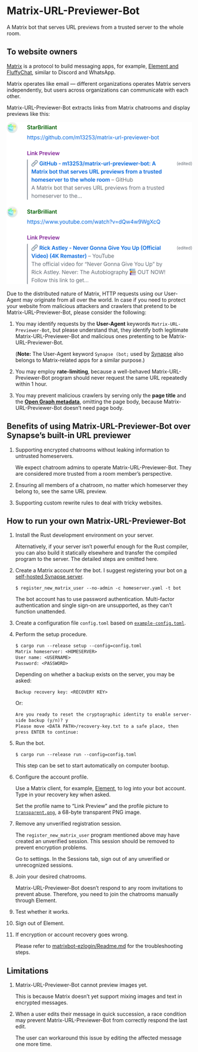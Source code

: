 # Matrix-URL-Previewer-Bot

A Matrix bot that serves URL previews from a trusted server to the whole room.

## To website owners

[Matrix](https://matrix.org) is a protocol to build messaging apps, for example, [Element and FluffyChat](https://matrix.org/ecosystem/clients/), similar to Discord and WhatsApp.

Matrix operates like email — different organizations operates Matrix servers independently, but users across organizations can communicate with each other.

Matrix-URL-Previewer-Bot extracts links from Matrix chatrooms and display previews like this:

<p align="center"><img src="img/screenshot.png" width="512" height="441" alt="Screenshot" /></p>

Due to the distributed nature of Matrix, HTTP requests using our User-Agent may originate from all over the world. In case if you need to protect your website from malicious attackers and crawlers that pretend to be Matrix-URL-Previewer-Bot, please consider the following:

1. You may identify requests by the **User-Agent** keywords `Matrix-URL-Previewer-Bot`, but please understand that, they identify both legitimate Matrix-URL-Previewer-Bot and malicious ones pretenting to be Matrix-URL-Previewer-Bot.

   (**Note:** The User-Agent keyword `Synapse (bot;` used by [Synapse](https://github.com/element-hq/synapse) also belongs to Matrix-related apps for a similar purpose.)

2. You may employ **rate-limiting**, because a well-behaved Matrix-URL-Previewer-Bot program should never request the same URL repeatedly within 1 hour. 

3. You may prevent malicious crawlers by serving only the **page title** and the **[Open Graph metadata](https://ogp.me)**, omitting the page body, because Matrix-URL-Previewer-Bot doesn’t need page body.

## Benefits of using Matrix-URL-Previewer-Bot over Synapse’s built-in URL previewer

1. Supporting encrypted chatrooms without leaking information to untrusted homeservers.

   We expect chatroom admins to operate Matrix-URL-Previewer-Bot. They are considered more trusted from a room member’s perspective.

2. Ensuring all members of a chatroom, no matter which homeserver they belong to, see the same URL preview.

3. Supporting custom rewrite rules to deal with tricky websites.

## How to run your own Matrix-URL-Previewer-Bot

1. Install the Rust development environment on your server.

   Alternatively, if your server isn’t powerful enough for the Rust compiler, you can also build it statically elsewhere and transfer the compiled program to the server. The detailed steps are omitted here.

2. Create a Matrix account for the bot. I suggest registering your bot on [a self-hosted Synapse server](https://element-hq.github.io/synapse/latest/setup/installation.html).

   ```
   $ register_new_matrix_user --no-admin -c homeserver.yaml -t bot
   ```

   The bot account has to use password authentication. Multi-factor authentication and single sign-on are unsupported, as they can’t function unattended.

3. Create a configuration file `config.toml` based on [`example-config.toml`](example-config.toml).

4. Perform the setup procedure.

   ```
   $ cargo run --release setup --config=config.toml
   Matrix homeserver: <HOMESERVER>
   User name: <USERNAME>
   Password: <PASSWORD>
   ```

   Depending on whether a backup exists on the server, you may be asked:
   ```
   Backup recovery key: <RECOVERY KEY>
   ```
   Or:
   ```
   Are you ready to reset the cryptographic identity to enable server-side backup (y/n)? y
   Please move <DATA PATH>/recovery-key.txt to a safe place, then press ENTER to continue:
   ```

5. Run the bot.

   ```
   $ cargo run --release run --config=config.toml
   ```

   This step can be set to start automatically on computer bootup.

6. Configure the account profile.

   Use a Matrix client, for example, [Element](https://matrix.org/ecosystem/clients/element/), to log into your bot account. Type in your recovery key when asked.

   Set the profile name to “Link Preview” and the profile picture to [`transparent.png`](img/transparent.png), a 68-byte transparent PNG image.

7. Remove any unverified registration session.

   The `register_new_matrix_user` program mentioned above may have created an unverified session. This session should be removed to prevent encryption problems.

   Go to settings. In the Sessions tab, sign out of any unverified or unrecognized sessions.

8. Join your desired chatrooms.

   Matrix-URL-Previewer-Bot doesn’t respond to any room invitations to prevent abuse. Therefore, you need to join the chatrooms manually through Element.

9. Test whether it works.

10. Sign out of Element.

11. If encryption or account recovery goes wrong.

    Please refer to [matrixbot-ezlogin/Readme.md](https://github.com/m13253/matrixbot-ezlogin/blob/master/Readme.md) for the troubleshooting steps.

## Limitations

1. Matrix-URL-Previewer-Bot cannot preview images yet.

   This is because Matrix doesn’t yet support mixing images and text in encrypted messages.

2. When a user edits their message in quick succession, a race condition may prevent Matrix-URL-Previewer-Bot from correctly respond the last edit.

   The user can workaround this issue by editing the affected message one more time.
